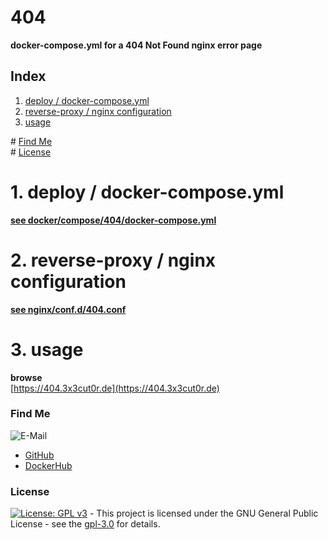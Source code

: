 # 404

**docker-compose.yml for a 404 Not Found nginx error page**

## Index

1. [deploy / docker-compose.yml](#deploy)
2. [reverse-proxy / nginx configuration](#reverse-proxy)
3. [usage](#usage)

\# [Find Me](#findme)  
\# [License](#license)

# 1. deploy / docker-compose.yml <a name="deploy"></a>

**[see docker/compose/404/docker-compose.yml](https://github.com/3x3cut0r/vps/blob/main/docker/compose/404/docker-compose.yml)**

# 2. reverse-proxy / nginx configuration <a name="reverse-proxy"></a>

**[see nginx/conf.d/404.conf](https://github.com/3x3cut0r/vps/blob/main/nginx/conf.d/404.conf)**

# 3. usage <a name="usage"></a>

**browse**  
[https://404.3x3cut0r.de](https://404.3x3cut0r.de)

### Find Me <a name="findme"></a>

![E-Mail](https://img.shields.io/badge/E--Mail-executor55%40gmx.de-red)

- [GitHub](https://github.com/3x3cut0r)
- [DockerHub](https://hub.docker.com/u/3x3cut0r)

### License <a name="license"></a>

[![License: GPL v3](https://img.shields.io/badge/License-GPLv3-blue.svg)](https://www.gnu.org/licenses/gpl-3.0) - This project is licensed under the GNU General Public License - see the [gpl-3.0](https://www.gnu.org/licenses/gpl-3.0.en.html) for details.
